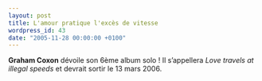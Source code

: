 ```yaml
---
layout: post
title: L'amour pratique l'excès de vitesse
wordpress_id: 43
date: "2005-11-28 00:00:00 +0100"
---
```


**Graham Coxon** dévoile son 6ème album solo ! Il s’appellera _Love travels at
illegal speeds_ et devrait sortir le 13 mars 2006.
